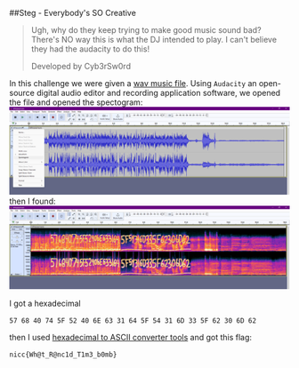 ##Steg - Everybody's SO Creative
> Ugh, why do they keep trying to make good music sound bad? There's NO way this is what the DJ intended to play. I can't believe they had the audacity to do this!
>
> Developed by Cyb3rSw0rd

In this challenge we were given a [wav music file](code/isthispopmusic.wav). Using `Audacity` an open-source digital audio editor and recording application software, we opened the file and opened the spectogram: <br />
![open](assets/Screenshot%202023-03-13%20141102.png) <br />
then I found: <br />
![spectogram](assets/Screenshot%202023-03-13%20141248.png) <br />

I got a hexadecimal
```
57 68 40 74 5F 52 40 6E 63 31 64 5F 54 31 6D 33 5F 62 30 6D 62
```

then I used [hexadecimal to ASCII converter tools](https://www.duplichecker.com/hex-to-text.php) and got this flag:
```
nicc{Wh@t_R@nc1d_T1m3_b0mb}
```